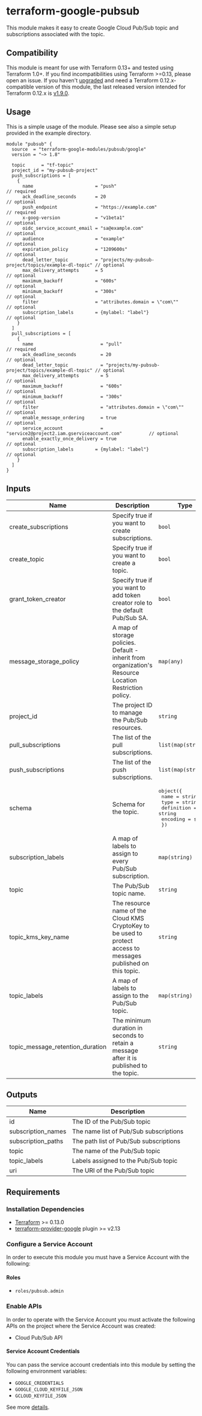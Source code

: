 # terraform-google-pubsub

This module makes it easy to create Google Cloud Pub/Sub topic and subscriptions associated with the topic.

## Compatibility
This module is meant for use with Terraform 0.13+ and tested using Terraform 1.0+. If you find incompatibilities using Terraform >=0.13, please open an issue.
 If you haven't
[upgraded](https://www.terraform.io/upgrade-guides/0-13.html) and need a Terraform
0.12.x-compatible version of this module, the last released version
intended for Terraform 0.12.x is [v1.9.0](https://registry.terraform.io/modules/terraform-google-modules/-pubsub/google/v1.9.0).

## Usage

This is a simple usage of the module. Please see also a simple setup provided in the example directory.

```hcl
module "pubsub" {
  source  = "terraform-google-modules/pubsub/google"
  version = "~> 1.8"

  topic      = "tf-topic"
  project_id = "my-pubsub-project"
  push_subscriptions = [
    {
      name                       = "push"                                               // required
      ack_deadline_seconds       = 20                                                   // optional
      push_endpoint              = "https://example.com"                                // required
      x-goog-version             = "v1beta1"                                            // optional
      oidc_service_account_email = "sa@example.com"                                     // optional
      audience                   = "example"                                            // optional
      expiration_policy          = "1209600s"                                           // optional
      dead_letter_topic          = "projects/my-pubsub-project/topics/example-dl-topic" // optional
      max_delivery_attempts      = 5                                                    // optional
      maximum_backoff            = "600s"                                               // optional
      minimum_backoff            = "300s"                                               // optional
      filter                     = "attributes.domain = \"com\""                        // optional
      subscription_labels        = {mylabel: "label"}                                   // optional
    }
  ]
  pull_subscriptions = [
    {
      name                         = "pull"                                               // required
      ack_deadline_seconds         = 20                                                   // optional
      dead_letter_topic            = "projects/my-pubsub-project/topics/example-dl-topic" // optional
      max_delivery_attempts        = 5                                                    // optional
      maximum_backoff              = "600s"                                               // optional
      minimum_backoff              = "300s"                                               // optional
      filter                       = "attributes.domain = \"com\""                        // optional
      enable_message_ordering      = true                                                 // optional
      service_account              = "service2@project2.iam.gserviceaccount.com"          // optional
      enable_exactly_once_delivery = true                                                 // optional
      subscription_labels        = {mylabel: "label"}                                   // optional
    }
  ]
}
```

<!-- BEGINNING OF PRE-COMMIT-TERRAFORM DOCS HOOK -->
## Inputs

| Name                                | Description                                                                                                    | Type                                                                                                                                    | Default | Required |
| ----------------------------------- | -------------------------------------------------------------------------------------------------------------- | --------------------------------------------------------------------------------------------------------------------------------------- | ------- | :------: |
| create\_subscriptions               | Specify true if you want to create subscriptions.                                                              | `bool`                                                                                                                                  | `true`  |    no    |
| create\_topic                       | Specify true if you want to create a topic.                                                                    | `bool`                                                                                                                                  | `true`  |    no    |
| grant\_token\_creator               | Specify true if you want to add token creator role to the default Pub/Sub SA.                                  | `bool`                                                                                                                                  | `true`  |    no    |
| message\_storage\_policy            | A map of storage policies. Default - inherit from organization's Resource Location Restriction policy.         | `map(any)`                                                                                                                              | `{}`    |    no    |
| project\_id                         | The project ID to manage the Pub/Sub resources.                                                                | `string`                                                                                                                                | n/a     |   yes    |
| pull\_subscriptions                 | The list of the pull subscriptions.                                                                            | `list(map(string))`                                                                                                                     | `[]`    |    no    |
| push\_subscriptions                 | The list of the push subscriptions.                                                                            | `list(map(string))`                                                                                                                     | `[]`    |    no    |
| schema                              | Schema for the topic.                                                                                          | <pre>object({<br>    name       = string<br>    type       = string<br>    definition = string<br>    encoding   = string<br>  })</pre> | `null`  |    no    |
| subscription\_labels                | A map of labels to assign to every Pub/Sub subscription.                                                       | `map(string)`                                                                                                                           | `{}`    |    no    |
| topic                               | The Pub/Sub topic name.                                                                                        | `string`                                                                                                                                | n/a     |   yes    |
| topic\_kms\_key\_name               | The resource name of the Cloud KMS CryptoKey to be used to protect access to messages published on this topic. | `string`                                                                                                                                | `null`  |    no    |
| topic\_labels                       | A map of labels to assign to the Pub/Sub topic.                                                                | `map(string)`                                                                                                                           | `{}`    |    no    |
| topic\_message\_retention\_duration | The minimum duration in seconds to retain a message after it is published to the topic.                        | `string`                                                                                                                                | `null`  |    no    |

## Outputs

| Name                | Description                            |
| ------------------- | -------------------------------------- |
| id                  | The ID of the Pub/Sub topic            |
| subscription\_names | The name list of Pub/Sub subscriptions |
| subscription\_paths | The path list of Pub/Sub subscriptions |
| topic               | The name of the Pub/Sub topic          |
| topic\_labels       | Labels assigned to the Pub/Sub topic   |
| uri                 | The URI of the Pub/Sub topic           |

<!-- END OF PRE-COMMIT-TERRAFORM DOCS HOOK -->

## Requirements

### Installation Dependencies

- [Terraform](https://www.terraform.io/downloads.html) >= 0.13.0
- [terraform-provider-google](https://github.com/terraform-providers/terraform-provider-google) plugin >= v2.13

### Configure a Service Account

In order to execute this module you must have a Service Account with the following:

#### Roles

- `roles/pubsub.admin`

### Enable APIs

In order to operate with the Service Account you must activate the following APIs on the project where the Service Account was created:

- Cloud Pub/Sub API

#### Service Account Credentials

You can pass the service account credentials into this module by setting the following environment variables:

* `GOOGLE_CREDENTIALS`
* `GOOGLE_CLOUD_KEYFILE_JSON`
* `GCLOUD_KEYFILE_JSON`

See more [details](https://www.terraform.io/docs/providers/google/provider_reference.html#configuration-reference).

[v0.2.0]: https://registry.terraform.io/modules/terraform-google-modules/pubsub/google/0.2.0
[terraform-0.12-upgrade]: https://www.terraform.io/upgrade-guides/0-12.html
